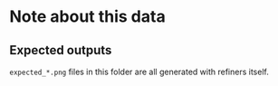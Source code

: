 # Note about this data

## Expected outputs

`expected_*.png` files in this folder are all generated with refiners itself.
